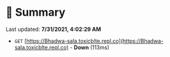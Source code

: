 # 📖 Summary
Last updated: **7/31/2021, 4:02:29 AM**

- `GET` [https://Bhadwa-sala.toxicblte.repl.co](https://Bhadwa-sala.toxicblte.repl.co) - **Down** (113ms)
